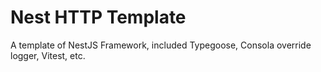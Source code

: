 # Nest HTTP Template

A template of NestJS Framework, included Typegoose, Consola override logger, Vitest, etc.
